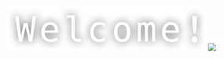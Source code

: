 ![](./img/welcome.png)
<picture>
<source 
  srcset="https://github-readme-stats.vercel.app/api?username=Hato1125&show_icons=true&theme=dark"
  media="(prefers-color-scheme: dark)"
/>
<source
  srcset="https://github-readme-stats.vercel.app/api?username=Hato1125&show_icons=true"
  media="(prefers-color-scheme: light), (prefers-color-scheme: no-preference)"
/>
<img src="https://github-readme-stats.vercel.app/api?username=Hato1125&show_icons=true" />
</picture>